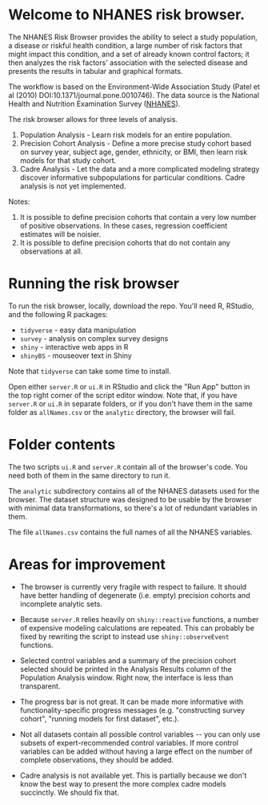# Welcome to NHANES risk browser.

The NHANES Risk Browser provides the ability to select a study population, a disease or riskful health condition, a large number of risk factors that might impact this condition, and a set of already known control factors; it then analyzes the risk factors' association with the selected disease and presents the results in tabular and graphical formats.

The workflow is based on the Environment-Wide Association Study (Patel et al (2010) DOI:10.1371/journal.pone.0010746). The data source is the National Health and Nutrition Examination Survey ([NHANES](https://www.cdc.gov/nchs/nhanes/index.htm)). 

The risk browser allows for three levels of analysis.

1. Population Analysis - Learn risk models for an entire population.
2. Precision Cohort Analysis - Define a more precise study cohort based on survey year, subject age, gender, ethnicity, or BMI, then learn risk models for that study cohort.
3. Cadre Analysis - Let the data and a more complicated modeling strategy discover informative subpopulations for particular conditions. Cadre analysis is not yet implemented.

Notes:

1. It is possible to define precision cohorts that contain a very low number of positive observations. In these cases, regression coefficient estimates will be noisier.
2. It is possible to define precision cohorts that do not contain any observations at all.
 
# Running the risk browser

To run the risk browser, locally, download the repo. You'll need R, RStudio, and the following R packages: 

- `tidyverse` - easy data manipulation
- `survey`    - analysis on complex survey designs
- `shiny`     - interactive web apps in R
- `shinyBS`   - mouseover text in Shiny

Note that `tidyverse` can take some time to install.

Open either `server.R` or `ui.R` in RStudio and click the "Run App" button in the top right corner of the script editor window. Note that, if you have `server.R` or `ui.R` in separate folders, or if you don't have them in the same folder as `allNames.csv` or the `analytic` directory, the browser will fail.

# Folder contents

The two scripts `ui.R` and `server.R` contain all of the browser's code. You need both of them in the same directory to run it.

The `analytic` subdirectory contains all of the NHANES datasets used for the browser. The dataset structure was designed to be usable by the browser with minimal data transformations, so there's a lot of redundant variables in them.

The file `allNames.csv` contains the full names of all the NHANES variables.

# Areas for improvement

- The browser is currently very fragile with respect to failure. It should have better handling of degenerate (i.e. empty) precision cohorts and incomplete analytic sets.

- Because `server.R` relies heavily on `shiny::reactive` functions, a number of expensive modeling calculations are repeated. This can probably be fixed by rewriting the script to instead use `shiny::observeEvent` functions.

- Selected control variables and a summary of the precision cohort selected should be printed in the Analysis Results column of the Population Analysis window. Right now, the interface is less than transparent.

- The progress bar is not great. It can be made more informative with functionality-specific progress messages (e.g. "constructing survey cohort", "running models for first dataset", etc.).

- Not all datasets contain all possible control variables -- you can only use subsets of expert-recommended control variables. If more control variables can be added without having a large effect on the number of complete observations, they should be added.

- Cadre analysis is not available yet. This is partially because we don't know the best way to present the more complex cadre models succinctly. We should fix that.
